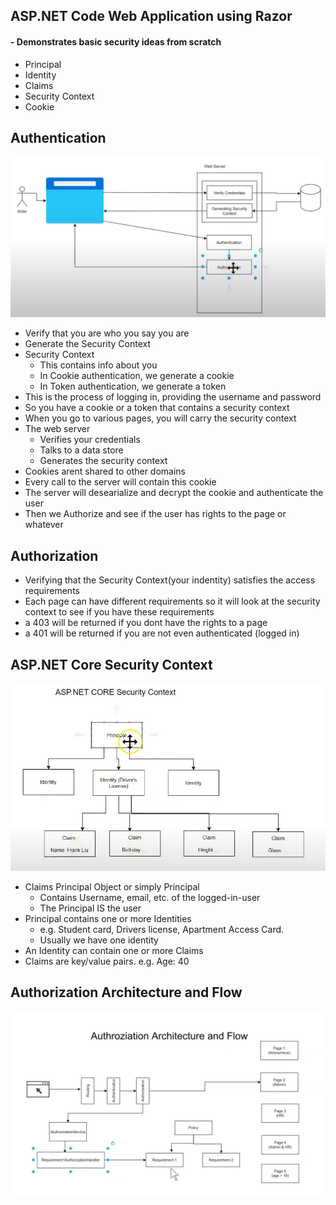 ## ASP.NET Code Web Application using Razor
#### - Demonstrates basic security ideas from scratch
- Principal
- Identity
- Claims
- Security Context
- Cookie


## Authentication

![](Authentication-and-Authorization.png)

- Verify that you are who you say you are
- Generate the Security Context
- Security Context
    - This contains info about you
    - In Cookie authentication, we generate a cookie
    - In Token authentication, we generate a token
- This is the process of logging in, providing the username and password
- So you have a cookie or a token that contains a security context
- When you go to various pages, you will carry the security context
- The web server
    - Verifies your credentials
    - Talks to a data store
    - Generates the security context
- Cookies arent shared to other domains
- Every call to the server will contain this cookie
- The server will desearialize and decrypt the cookie and authenticate the user
- Then we Authorize and see if the user has rights to the page or whatever

## Authorization

- Verifying that the Security Context(your indentity) satisfies the access requirements
- Each page can have different requirements so it will look at the security context to see if you have these requirements
- a 403 will be returned if you dont have the rights to a page
- a 401 will be returned if you are not even authenticated (logged in)

## ASP.NET Core Security Context
![](Principal-Identity-Claim.png)
- Claims Principal Object or simply Principal
    - Contains Username, email, etc. of the logged-in-user
    - The Principal IS the user
- Principal contains one or more Identities
    - e.g. Student card, Drivers license, Apartment Access Card.
    - Usually we have one identity
- An Identity can contain one or more Claims
- Claims are key/value pairs. e.g. Age: 40
 
## Authorization Architecture and Flow
![](Authorization-Architecture-and-Flow.png)



